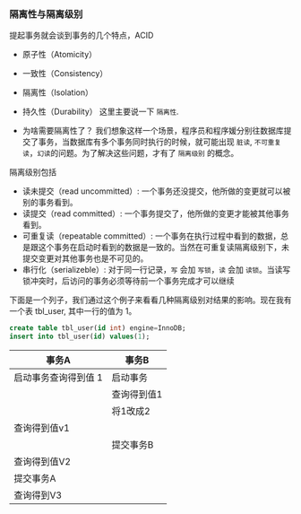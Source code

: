 ### 隔离性与隔离级别
提起事务就会谈到事务的几个特点，ACID
* 原子性（Atomicity）
* 一致性（Consistency）
* 隔离性（Isolation）
* 持久性（Durability）
这里主要说一下 `隔离性`.

* 为啥需要隔离性了？
我们想象这样一个场景，程序员和程序媛分别往数据库提交了事务，当数据库有多个事务同时执行的时候，就可能出现 `脏读`, `不可重复读`，`幻读`的问题。为了解决这些问题，才有了 `隔离级别` 的概念。

隔离级别包括
* 读未提交（read uncommitted）: 一个事务还没提交，他所做的变更就可以被别的事务看到。
* 读提交（read committed）: 一个事务提交了，他所做的变更才能被其他事务看到。
* 可重复读（repeatable committed）: 一个事务在执行过程中看到的数据，总是跟这个事务在启动时看到的数据是一致的。当然在可重复读隔离级别下，未提交变更对其他事务也是不可见的。
* 串行化（serializeble）: 对于同一行记录，`写` 会加 `写锁`，`读` 会加 `读锁`。当读写锁冲突时，后访问的事务必须等待前一个事务完成才可以继续

下面是一个列子，我们通过这个例子来看看几种隔离级别对结果的影响。现在我有一个表 tbl_user, 其中一行的值为 1。
 ```sql
 create table tbl_user(id int) engine=InnoDB;
 insert into tbl_user(id) values(1);
 ```

|  事务A   |   事务B   |
| --- | --- |
| 启动事务查询得到值 1 | 启动事务 |
|   | 查询得到值1 |
|   | 将1改成2 |
| 查询得到值v1  | |
|   | 提交事务B | 
| 查询得到值V2| | 
| 提交事务A  | |
|  查询得到V3 |   |